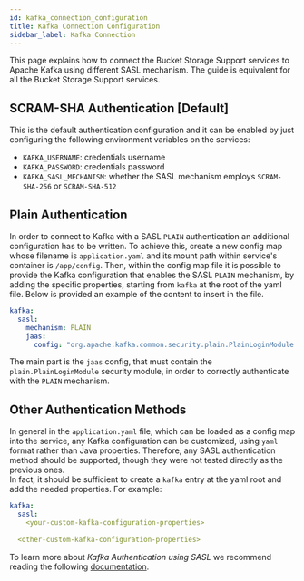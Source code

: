 ```yaml
---
id: kafka_connection_configuration
title: Kafka Connection Configuration
sidebar_label: Kafka Connection
---
```


This page explains how to connect the Bucket Storage Support services to Apache Kafka using different SASL mechanism.
The guide is equivalent for all the Bucket Storage Support services.

## SCRAM-SHA Authentication [Default]

This is the default authentication configuration and it can be enabled by just configuring the following environment variables on the services:

- `KAFKA_USERNAME`: credentials username 
- `KAFKA_PASSWORD`: credentials password
- `KAFKA_SASL_MECHANISM`: whether the SASL mechanism employs `SCRAM-SHA-256` or `SCRAM-SHA-512`

## Plain Authentication

In order to connect to Kafka with a SASL `PLAIN` authentication an additional configuration has to be written.
To achieve this, create a new config map whose filename is `application.yaml` and its mount path within service's container is `/app/config`.
Then, within the config map file it is possible to provide the Kafka configuration that enables the SASL `PLAIN` mechanism, by adding the specific
properties, starting from `kafka` at the root of the yaml file. Below is provided an example of the content to insert in the file.

```yaml
kafka:
  sasl:
    mechanism: PLAIN
    jaas:
      config: "org.apache.kafka.common.security.plain.PlainLoginModule required username=\"${KAFKA_USERNAME}\" password=\"${KAFKA_PASSWORD}\";"
```

The main part is the `jaas` config, that must contain the `plain.PlainLoginModule` security module, in order to correctly authenticate with the `PLAIN` mechanism.

## Other Authentication Methods

In general in the `application.yaml` file, which can be loaded as a config map into the service, any Kafka configuration can be customized,
using `yaml` format rather than Java properties. Therefore, any SASL authentication method should be supported, though they were not tested directly as the previous ones.  
In fact, it should be sufficient to create a `kafka` entry at the yaml root and add the needed properties. For example:

```yaml
kafka:
  sasl:
    <your-custom-kafka-configuration-properties>
  
  <other-custom-kafka-configuration-properties>

```

To learn more about _Kafka Authentication using SASL_ we recommend reading the following [documentation](https://docs.confluent.io/platform/current/kafka/authentication_sasl/index.html).